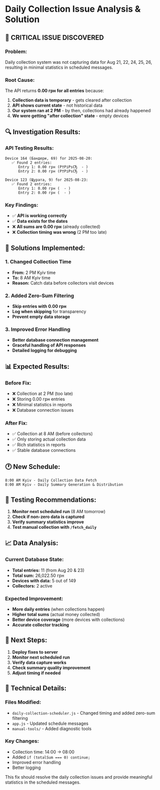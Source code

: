 # Daily Collection Issue Analysis & Solution

## 🚨 **CRITICAL ISSUE DISCOVERED**

### **Problem:**
Daily collection system was not capturing data for Aug 21, 22, 24, 25, 26, resulting in minimal statistics in scheduled messages.

### **Root Cause:**
The API returns **0.00 грн for all entries** because:
1. **Collection data is temporary** - gets cleared after collection
2. **API shows current state** - not historical data
3. **Our system ran at 2 PM** - by then, collections had already happened
4. **We were getting "after collection" state** - empty devices

## 🔍 **Investigation Results:**

### **API Testing Results:**
```
Device 164 (Бандери, 69) for 2025-08-20:
   ✅ Found 2 entries:
      Entry 1: 0.00 грн (Р†РіРѕСЂ  - )
      Entry 2: 0.00 грн (Р†РіРѕСЂ  - )

Device 123 (Щурата, 9) for 2025-08-23:
   ✅ Found 2 entries:
      Entry 1: 0.00 грн (  - )
      Entry 2: 0.00 грн (  - )
```

### **Key Findings:**
- ✅ **API is working correctly**
- ✅ **Data exists for the dates**
- ❌ **All sums are 0.00 грн** (already collected)
- ❌ **Collection timing was wrong** (2 PM too late)

## 🔧 **Solutions Implemented:**

### **1. Changed Collection Time**
- **From:** 2 PM Kyiv time
- **To:** 8 AM Kyiv time
- **Reason:** Catch data before collectors visit devices

### **2. Added Zero-Sum Filtering**
- **Skip entries with 0.00 грн**
- **Log when skipping** for transparency
- **Prevent empty data storage**

### **3. Improved Error Handling**
- **Better database connection management**
- **Graceful handling of API responses**
- **Detailed logging for debugging**

## 📊 **Expected Results:**

### **Before Fix:**
- ❌ Collection at 2 PM (too late)
- ❌ Storing 0.00 грн entries
- ❌ Minimal statistics in reports
- ❌ Database connection issues

### **After Fix:**
- ✅ Collection at 8 AM (before collectors)
- ✅ Only storing actual collection data
- ✅ Rich statistics in reports
- ✅ Stable database connections

## 🕐 **New Schedule:**

```
8:00 AM Kyiv - Daily Collection Data Fetch
8:00 AM Kyiv - Daily Summary Generation & Distribution
```

## 🧪 **Testing Recommendations:**

1. **Monitor next scheduled run** (8 AM tomorrow)
2. **Check if non-zero data is captured**
3. **Verify summary statistics improve**
4. **Test manual collection with `/fetch_daily`**

## 📈 **Data Analysis:**

### **Current Database State:**
- **Total entries:** 11 (from Aug 20 & 23)
- **Total sum:** 26,022.50 грн
- **Devices with data:** 5 out of 149
- **Collectors:** 2 active

### **Expected Improvement:**
- **More daily entries** (when collections happen)
- **Higher total sums** (actual money collected)
- **Better device coverage** (more devices with collections)
- **Accurate collector tracking**

## 🔄 **Next Steps:**

1. **Deploy fixes to server**
2. **Monitor next scheduled run**
3. **Verify data capture works**
4. **Check summary quality improvement**
5. **Adjust timing if needed**

## 📝 **Technical Details:**

### **Files Modified:**
- `daily-collection-scheduler.js` - Changed timing and added zero-sum filtering
- `app.js` - Updated schedule messages
- `manual-tools/` - Added diagnostic tools

### **Key Changes:**
- Collection time: 14:00 → 08:00
- Added `if (totalSum === 0) continue;`
- Improved error handling
- Better logging

This fix should resolve the daily collection issues and provide meaningful statistics in the scheduled messages.
